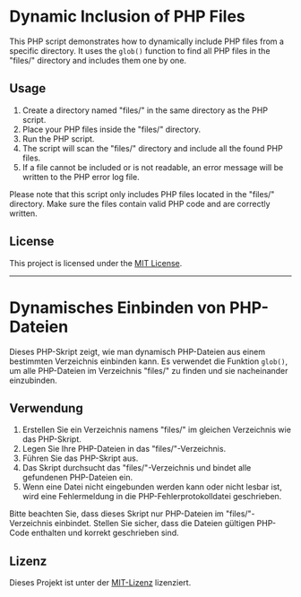 # Dynamic Inclusion of PHP Files

This PHP script demonstrates how to dynamically include PHP files from a specific directory. It uses the `glob()` function to find all PHP files in the "files/" directory and includes them one by one.

## Usage

1. Create a directory named "files/" in the same directory as the PHP script.
2. Place your PHP files inside the "files/" directory.
3. Run the PHP script.
4. The script will scan the "files/" directory and include all the found PHP files.
5. If a file cannot be included or is not readable, an error message will be written to the PHP error log file.

Please note that this script only includes PHP files located in the "files/" directory. Make sure the files contain valid PHP code and are correctly written.

## License

This project is licensed under the [MIT License](LICENSE).


----

# Dynamisches Einbinden von PHP-Dateien

Dieses PHP-Skript zeigt, wie man dynamisch PHP-Dateien aus einem bestimmten Verzeichnis einbinden kann. Es verwendet die Funktion `glob()`, um alle PHP-Dateien im Verzeichnis "files/" zu finden und sie nacheinander einzubinden.

## Verwendung

1. Erstellen Sie ein Verzeichnis namens "files/" im gleichen Verzeichnis wie das PHP-Skript.
2. Legen Sie Ihre PHP-Dateien in das "files/"-Verzeichnis.
3. Führen Sie das PHP-Skript aus.
4. Das Skript durchsucht das "files/"-Verzeichnis und bindet alle gefundenen PHP-Dateien ein.
5. Wenn eine Datei nicht eingebunden werden kann oder nicht lesbar ist, wird eine Fehlermeldung in die PHP-Fehlerprotokolldatei geschrieben.

Bitte beachten Sie, dass dieses Skript nur PHP-Dateien im "files/"-Verzeichnis einbindet. Stellen Sie sicher, dass die Dateien gültigen PHP-Code enthalten und korrekt geschrieben sind.

## Lizenz

Dieses Projekt ist unter der [MIT-Lizenz](LICENSE) lizenziert.
